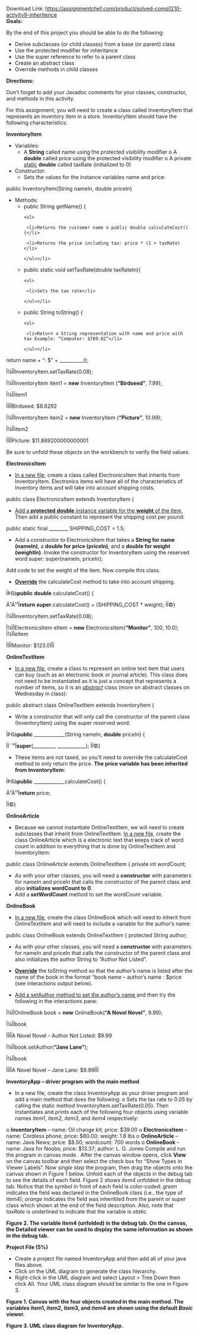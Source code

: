 Download Link: https://assignmentchef.com/product/solved-comp1210-activity9-inheritence
<br>
<strong>Goals: </strong>

By the end of this project you should be able to do the following:

<ul>

 <li>Derive subclasses (or child classes) from a base (or parent) class</li>

 <li>Use the protected modifier for inheritance</li>

 <li>Use the super reference to refer to a parent class</li>

 <li>Create an abstract class</li>

 <li>Override methods in child classes</li>

</ul>




<strong>Directions: </strong>

Don’t forget to add your Javadoc comments for your classes, constructor, and methods in this activity.




For this assignment, you will need to create a class called InventoryItem that represents an inventory item in a store. InventoryItem should have the following characteristics:




<strong>InventoryItem </strong>

<ul>

 <li>Variables:

  <ul>

   <li>A <strong>String</strong> called name using the protected visibility modifier o A <strong>double</strong> called price using the protected visibility modifier o A private <u>static</u> <strong>double</strong> called taxRate (initialized to 0)</li>

  </ul></li>

 <li>Constructor:

  <ul>

   <li>Sets the values for the instance variables name and price:</li>

  </ul></li>

</ul>

public InventoryItem(String nameIn, double priceIn)

<ul>

 <li>Methods:

  <ul>

   <li>public String getName() {

    <ul>

     <li>Returns the customer name o public double calculateCost() {</li>

     <li>Returns the price including tax: price * (1 + taxRate)</li>

    </ul></li>

   <li>public static void setTaxRate(double taxRateIn){

    <ul>

     <li>Sets the tax rate</li>

    </ul></li>

   <li>public String toString() {

    <ul>

     <li>Return a String representation with name and price with tax Example: “Computer: $789.02”</li>

    </ul></li>

  </ul></li>

</ul>

return name + “: $” + __________();




Ï¼ÏÏInventoryItem.setTaxRate(0.08);

Ï¼ÏÏInventoryItem item1 = <strong>new</strong> InventoryItem (<strong>“Birdseed”</strong>, 7.99);

Ï¼ÏÏitem1

ÏÏÏÏBirdseed: $8.6292

Ï¼ÏÏInventoryItem item2 = <strong>new</strong> InventoryItem (<strong>“Picture”</strong>, 10.99);

Ï¼ÏÏitem2

ÏÏÏÏPicture: $11.869200000000001

<strong>       </strong>

Be sure to unfold these objects on the workbench to verify the field values.

<strong>             </strong>

<strong>ElectronicsItem </strong>

<ul>

 <li><u>In a new file</u>, create a class called ElectronicsItem that inherits from InventoryItem. Electronics items will have all of the characteristics of Inventory items and will take into account shipping costs.</li>

</ul>

public class ElectronicsItem extends InventoryItem {




<ul>

 <li><u>Add a <strong>protected</strong> <strong>double</strong> instance variable for the <strong>weight</strong> of the item.</u> Then add a public constant to represent the shipping cost per pound:</li>

</ul>

public static final ________ SHIPPING_COST = 1.5;




<ul>

 <li>Add a constructor to ElectronicsItem that takes a <strong>String for name (nameIn)</strong>, a <strong>double for price (priceIn)</strong>, and a <strong>double for weight (weightIn)</strong>. Invoke the constructor for InventoryItem using the reserved word super: super(nameIn, priceIn);</li>

</ul>




Add code to set the weight of the item. Now compile this class.




<ul>

 <li><strong><u>Override</u></strong> the calculateCost method to take into account shipping.</li>

</ul>




ÏÞßà<strong>public</strong> <strong>double</strong> calculateCost() {

Â¹Ä¹¹Ï<strong>return</strong> <strong>super</strong>.calculateCost() + (SHIPPING_COST * weight); ÏÏ©}




Ï¼ÏÏInventoryItem.setTaxRate(0.08);

Ï¼ÏÏElectronicsItem eItem = <strong>new</strong> ElectronicsItem(<strong>“Monitor”</strong>, 100, 10.0); Ï¼ÏÏeItem

ÏÏÏÏMonitor: $123.0ÏÏÏ

<strong> </strong>

<strong>OnlineTextItem </strong>

<ul>

 <li><u>In a new file</u>, create a class to represent an online text item that users can buy (such as an electronic book or journal article). This class does not need to be instantiated as it is just a concept that represents a number of items, so it is an <em><u>abstract</u></em> class (more on abstract classes on Wednesday in class):</li>

</ul>

public abstract class OnlineTextItem extends InventoryItem {




<ul>

 <li>Write a constructor that will only call the constructor of the parent class (InventoryItem) using the super reserved word:</li>

</ul>




ÏÞßà<strong>public</strong> _____________(String nameIn, <strong>double</strong> priceIn) {

ÏÏ¨¹¹Ï<strong>super</strong>(_________, ____________); ÏÏ©}

<ul>

 <li>These items are not taxed, so you’ll need to override the calculateCost method to only return the price. <strong>The price variable has been inherited from InventoryItem</strong>:</li>

</ul>




ÏÞßà<strong>public</strong> _____________calculateCost() {

Â¹Ä¹¹Ï<strong>return</strong> price;

ÏÏ©}

<strong> </strong>

<strong> </strong>

<strong>OnlineArticle </strong>

<ul>

 <li>Because we cannot instantiate OnlineTextItem, we will need to create subclasses that inherit from OnlineTextItem. <u>In a new file</u>, create the class OnlineArticle which is a electronic text that keeps track of word count in addition to everything that is done by OnlineTextItem and InventoryItem:</li>

</ul>

public class OnlineArticle extends OnlineTextItem {     private int wordCount;




<ul>

 <li>As with your other classes, you will need a <strong>constructor</strong> with parameters for nameIn and priceIn that calls the constructor of the parent class and also <strong>initializes wordCount to 0</strong>.</li>

 <li>Add a <strong>setWordCount</strong> method to set the wordCount variable.</li>

</ul>

<strong>OnlineBook </strong>

<ul>

 <li><u>In a new file</u>, create the class OnlineBook which will need to inherit from OnlineTextItem and will need to include a variable for the author’s name:</li>

</ul>

public class OnlineBook extends OnlineTextItem {    protected String author;

<ul>

 <li>As with your other classes, you will need a <strong>constructor</strong> with parameters for nameIn and priceIn that calls the constructor of the parent class and also initializes the author String to “Author Not Listed”.</li>

</ul>




<ul>

 <li><strong><u>Override</u></strong> the toString method so that the author’s name is listed after the name of the book in the format “book name – author’s name : $price (see interactions output below).</li>

</ul>




<ul>

 <li><u>Add a setAuthor method to set the author’s name </u>and then try the following in the interactions pane:</li>

</ul>

Ï¼ÏÏOnlineBook book = <strong>new</strong> OnlineBook(<strong>“A Novel Novel”</strong>, 9.99);

Ï¼ÏÏbook

ÏÏÏÏA Novel Novel – Author Not Listed: $9.99

Ï¼ÏÏbook.setAuthor(<strong>“Jane Lane”</strong>);

Ï¼ÏÏbook

ÏÏÏÏA Novel Novel – Jane Lane: $9.99ÏÏÏ




<strong>InventoryApp – driver program with the main method </strong>

<ul>

 <li>In a new file, create the class InventoryApp as your driver program and add a main method that does the following: o Sets the tax rate to 0.05 by calling the static method InventoryItem.setTaxRate(0.05). Then instantiates and prints each of the following four objects using variable names <em>item1</em>, <em>item2</em>, <em>item3</em>, and <em>item4</em> respectively:</li>

</ul>

o <strong>InventoryItem</strong> – name: Oil change kit; price: $39.00 o <strong>ElectronicsItem</strong> – name: Cordless phone; price: $80.00; weight: 1.8 lbs o <strong>OnlineArticle</strong> – name: Java News; price: $8.50; wordcount: 700 words o <strong>OnlineBook </strong>– name: Java for Noobs; price: $13.37; author: L. G. Jones Compile and run the program in canvas mode .  After the canvas window opens, click <strong>View</strong> on the canvas toolbar and then select the check box for “Show Types in Viewer Labels”.  Now <em>single step</em> the program, then drag the objects onto the canvas shown in Figure 1 below.  Unfold each of the objects in the debug tab to see the details of each field.  Figure 2 shows <em>item4</em> unfolded in the debug tab.  Notice that the symbol in front of each field is color-coded: <em>green</em> indicates the field  was declared in the OnlineBook class (i.e., the type of item4); <em>orange</em> indicates the field was inheritited from the parent or super class which shown at the end of the field description.  Also, note that <em>taxRate</em> is underlined to indicate that the variable is <em>static</em>.

<strong>             </strong>

<strong>Figure 2.  The variable item4 (unfolded) in the debug tab. On the canvas, the Detailed viewer can be used to display the same information as shown in the debug tab. </strong>

<strong> </strong>

<strong> </strong>

<strong>Project File (5%) </strong>

<ul>

 <li>Create a project file named InventoryApp and then add all of your java files above.</li>

 <li>Click on the UML diagram to generate the class hierarchy.</li>

 <li>Right-click in the UML diagram and select Layout &gt; Tree Down then click All. Your UML class diagram should be similar to the one in Figure 3.</li>

</ul>

<strong> </strong>

<strong>Figure 1.  Canvas with the four objects created in the main method. The variables item1, item2, item3, and item4 are shown using the default <em>Basic</em> viewer. </strong>

<strong> </strong>

<strong>Figure 3.  UML class diagram for InventoryApp. </strong>

<strong> </strong>